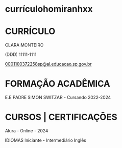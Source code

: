 # currículohomiranhxx

# CURRÍCULO 

CLARA MONTEIRO

(DDD) 11111-1111

0001100372258sp@al.educacao.sp.gov.br




# FORMAÇÃO ACADÊMICA

E.E PADRE SIMON SWITZAR - Cursando 2022-2024


# CURSOS | CERTIFICAÇÕES

Alura - Online - 2024

IDIOMAS
Iniciante - Intermediário
Inglês 
